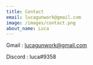 ```yaml
---
title: Contact
email: lucagunwork@gmail.com
image: /images/contact.png
about_name: Luca
---
```

Gmail : lucagunwork@gmail.com

Discord : luca#9358